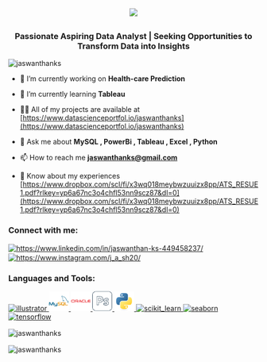 

<h1 align="center">
    <img src="https://readme-typing-svg.herokuapp.com/?font=Righteous&size=35&center=true&vCenter=true&width=500&height=70&duration=4000&lines=Hi+There!+👋;+I'm+Jaswanthan+KS!;" />
</h1>
<h3 align="center">Passionate Aspiring Data Analyst | Seeking Opportunities to Transform Data into Insights</h3>

<p align="left"> <img src="https://komarev.com/ghpvc/?username=jaswanthanks&label=Profile%20views&color=0e75b6&style=flat" alt="jaswanthanks" /> </p>

- 🔭 I’m currently working on **Health-care Prediction**

- 🌱 I’m currently learning **Tableau**

- 👨‍💻 All of my projects are available at [https://www.datascienceportfol.io/jaswanthanks](https://www.datascienceportfol.io/jaswanthanks)

- 💬 Ask me about **MySQL , PowerBi , Tableau , Excel , Python**

- 📫 How to reach me **jaswanthanks@gmail.com**

- 📄 Know about my experiences [https://www.dropbox.com/scl/fi/x3wq018meybwzuuizx8pp/ATS_RESUE1.pdf?rlkey=yp6a67nc3o4chfl53nn9scz87&dl=0](https://www.dropbox.com/scl/fi/x3wq018meybwzuuizx8pp/ATS_RESUE1.pdf?rlkey=yp6a67nc3o4chfl53nn9scz87&dl=0)

<h3 align="left">Connect with me:</h3>
<p align="left">
<a href="https://linkedin.com/in/https://www.linkedin.com/in/jaswanthan-ks-449458237/" target="blank"><img align="center" src="https://raw.githubusercontent.com/rahuldkjain/github-profile-readme-generator/master/src/images/icons/Social/linked-in-alt.svg" alt="https://www.linkedin.com/in/jaswanthan-ks-449458237/" height="30" width="40" /></a>
<a href="https://instagram.com/https://www.instagram.com/j_a_sh20/" target="blank"><img align="center" src="https://raw.githubusercontent.com/rahuldkjain/github-profile-readme-generator/master/src/images/icons/Social/instagram.svg" alt="https://www.instagram.com/j_a_sh20/" height="30" width="40" /></a>
</p>

<h3 align="left">Languages and Tools:</h3>
<p align="left"> <a href="https://www.adobe.com/in/products/illustrator.html" target="_blank" rel="noreferrer"> <img src="https://www.vectorlogo.zone/logos/adobe_illustrator/adobe_illustrator-icon.svg" alt="illustrator" width="40" height="40"/> </a> <a href="https://www.mysql.com/" target="_blank" rel="noreferrer"> <img src="https://raw.githubusercontent.com/devicons/devicon/master/icons/mysql/mysql-original-wordmark.svg" alt="mysql" width="40" height="40"/> </a> <a href="https://www.oracle.com/" target="_blank" rel="noreferrer"> <img src="https://raw.githubusercontent.com/devicons/devicon/master/icons/oracle/oracle-original.svg" alt="oracle" width="40" height="40"/> </a> <a href="https://www.photoshop.com/en" target="_blank" rel="noreferrer"> <img src="https://raw.githubusercontent.com/devicons/devicon/master/icons/photoshop/photoshop-line.svg" alt="photoshop" width="40" height="40"/> </a> <a href="https://www.python.org" target="_blank" rel="noreferrer"> <img src="https://raw.githubusercontent.com/devicons/devicon/master/icons/python/python-original.svg" alt="python" width="40" height="40"/> </a> <a href="https://scikit-learn.org/" target="_blank" rel="noreferrer"> <img src="https://upload.wikimedia.org/wikipedia/commons/0/05/Scikit_learn_logo_small.svg" alt="scikit_learn" width="40" height="40"/> </a> <a href="https://seaborn.pydata.org/" target="_blank" rel="noreferrer"> <img src="https://seaborn.pydata.org/_images/logo-mark-lightbg.svg" alt="seaborn" width="40" height="40"/> </a> <a href="https://www.tensorflow.org" target="_blank" rel="noreferrer"> <img src="https://www.vectorlogo.zone/logos/tensorflow/tensorflow-icon.svg" alt="tensorflow" width="40" height="40"/> </a> </p>

<p><img align="center" src="https://github-readme-stats.vercel.app/api/top-langs?username=jaswanthanks&show_icons=true&locale=en&layout=compact" alt="jaswanthanks" /></p>

<p><img align="center" src="https://github-readme-streak-stats.herokuapp.com/?user=jaswanthanks&" alt="jaswanthanks" /></p>

